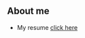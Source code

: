 ## About me
* My resume [click here](https://drive.google.com/drive/folders/1b0yqhe7kul5cBId-6fQDrn0Bp5Rkbo1F?usp=drive_link)
